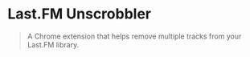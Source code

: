 # Last.FM Unscrobbler

> A Chrome extension that helps remove multiple tracks from your Last.FM library.
